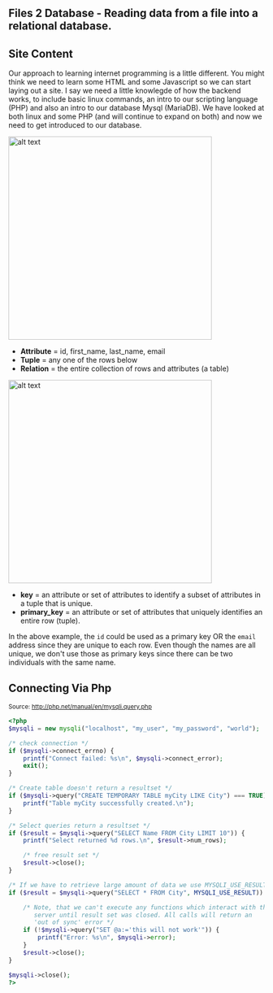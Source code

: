 ## Files 2 Database - Reading data from a file into a relational database.

## Site Content

Our approach to learning internet programming is a little different. You might think we need to learn some HTML and some Javascript so we can start laying out a site. I say we need a little knowlegde of how the backend works, to include basic linux commands, an intro to our scripting language (PHP) and also an intro to our database Mysql (MariaDB). We have looked at both linux and some PHP (and will continue to expand on both) and now we need to get introduced to our database.

<img src="https://upload.wikimedia.org/wikipedia/commons/thumb/7/7c/Relational_database_terms.svg/2000px-Relational_database_terms.svg.png" alt="alt text" width="400">

- __Attribute__ =  id, first_name, last_name, email
- __Tuple__ = any one of the rows below
- __Relation__ = the entire collection of rows and attributes (a table)

<img src="https://www.practicalecommerce.com/wp-content/uploads/images/0001/6513/3-redo.jpg" alt="alt text" width="400">

- __key__ = an attribute or set of attributes to identify a subset of attributes in a tuple that is unique.
- __primary_key__ = an attribute or set of attributes that uniquely identifies an entire row (tuple).

In the above example, the `id` could be used as a primary key OR the `email` address since they are unique to each row. Even though the names are all unique, we don't use those as primary keys since there can be two individuals with the same name. 

## Connecting Via Php

<sub>Source: http://php.net/manual/en/mysqli.query.php </sub>
```php
<?php
$mysqli = new mysqli("localhost", "my_user", "my_password", "world");

/* check connection */
if ($mysqli->connect_errno) {
    printf("Connect failed: %s\n", $mysqli->connect_error);
    exit();
}

/* Create table doesn't return a resultset */
if ($mysqli->query("CREATE TEMPORARY TABLE myCity LIKE City") === TRUE) {
    printf("Table myCity successfully created.\n");
}

/* Select queries return a resultset */
if ($result = $mysqli->query("SELECT Name FROM City LIMIT 10")) {
    printf("Select returned %d rows.\n", $result->num_rows);

    /* free result set */
    $result->close();
}

/* If we have to retrieve large amount of data we use MYSQLI_USE_RESULT */
if ($result = $mysqli->query("SELECT * FROM City", MYSQLI_USE_RESULT)) {

    /* Note, that we can't execute any functions which interact with the
       server until result set was closed. All calls will return an
       'out of sync' error */
    if (!$mysqli->query("SET @a:='this will not work'")) {
        printf("Error: %s\n", $mysqli->error);
    }
    $result->close();
}

$mysqli->close();
?>
```
